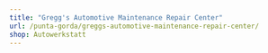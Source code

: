 ```yaml
---
title: "Gregg's Automotive Maintenance Repair Center"
url: /punta-gorda/greggs-automotive-maintenance-repair-center/
shop: Autowerkstatt
---
```

